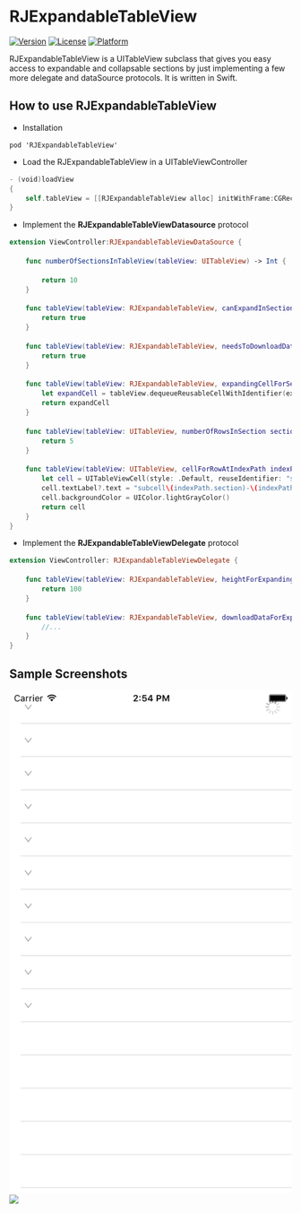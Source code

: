 # RJExpandableTableView

[![Version](	https://img.shields.io/cocoapods/v/RJExpandableTableView.svg)](http://cocoadocs.org/docsets/RJExpandableTableView)
[![License](https://img.shields.io/cocoapods/l/RJExpandableTableView.svg?style=flat)](http://cocoadocs.org/docsets/RJExpandableTableView)
[![Platform](https://img.shields.io/cocoapods/p/RJExpandableTableView.svg?style=flat)](http://cocoadocs.org/docsets/RJExpandableTableView)

RJExpandableTableView is a UITableView subclass that gives you easy access to expandable and collapsable sections by just implementing a few more delegate and dataSource protocols.
It is written in Swift.

## How to use RJExpandableTableView

* Installation

```
pod 'RJExpandableTableView'
```

* Load the RJExpandableTableView in a UITableViewController

```swift
- (void)loadView
{
    self.tableView = [[RJExpandableTableView alloc] initWithFrame:CGRectZero style:UITableViewStylePlain];
}
```

* Implement the **RJExpandableTableViewDatasource** protocol

```swift
extension ViewController:RJExpandableTableViewDataSource {
    
    func numberOfSectionsInTableView(tableView: UITableView) -> Int {

        return 10
    }
    
    func tableView(tableView: RJExpandableTableView, canExpandInSection section: Int) -> Bool {
        return true
    }
    
    func tableView(tableView: RJExpandableTableView, needsToDownloadDataForExpandSection section: Int) -> Bool {
        return true
    }
    
    func tableView(tableView: RJExpandableTableView, expandingCellForSection section: Int) -> RJExpandingTableViewCell{
        let expandCell = tableView.dequeueReusableCellWithIdentifier(expandCellId) as! ExpandTableViewCell
        return expandCell
    }
    
    func tableView(tableView: UITableView, numberOfRowsInSection section: Int) -> Int {
        return 5
    }
    
    func tableView(tableView: UITableView, cellForRowAtIndexPath indexPath: NSIndexPath) -> UITableViewCell {
        let cell = UITableViewCell(style: .Default, reuseIdentifier: "subCell")
        cell.textLabel?.text = "subcell\(indexPath.section)-\(indexPath.row)"
        cell.backgroundColor = UIColor.lightGrayColor()
        return cell
    }
}
```

* Implement the **RJExpandableTableViewDelegate** protocol

```swift
extension ViewController: RJExpandableTableViewDelegate {
    
    func tableView(tableView: RJExpandableTableView, heightForExpandingCellAtSection section: Int) -> CGFloat {
        return 100
    }
    
    func tableView(tableView: RJExpandableTableView, downloadDataForExpandableSection section: Int) {
        //...
    }
}

```

## Sample Screenshots
<img src=https://github.com/wuleijun/RJExpandableTableView/blob/master/screen%20shot%200.png>
<img src=https://github.com/wuleijun/RJExpandableTableView/blob/master/screen%20shot%100.png>
